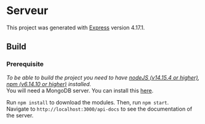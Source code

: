 # Serveur

This project was generated with [Express](https://github.com/expressjs/express) version 4.17.1.

## Build

### Prerequisite

*To be able to build the project you need to have [nodeJS (v14.15.4 or higher)](https://github.com/nodejs/node), [npm (v6.14.10 or higher)](https://github.com/npm) installed.* \
You will need a MongoDB server. You can install this [here](https://www.mongodb.com/try/download/community).

Run `npm install` to download the modules. Then, run `npm start`.\
Navigate to `http://localhost:3000/api-docs` to see the documentation of the server.
